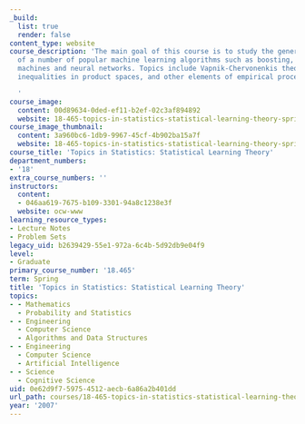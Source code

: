 ```yaml
---
_build:
  list: true
  render: false
content_type: website
course_description: 'The main goal of this course is to study the generalization ability
  of a number of popular machine learning algorithms such as boosting, support vector
  machines and neural networks. Topics include Vapnik-Chervonenkis theory, concentration
  inequalities in product spaces, and other elements of empirical process theory.

  '
course_image:
  content: 00d89634-0ded-ef11-b2ef-02c3af894892
  website: 18-465-topics-in-statistics-statistical-learning-theory-spring-2007
course_image_thumbnail:
  content: 3a960bc6-1db9-9967-45cf-4b902ba15a7f
  website: 18-465-topics-in-statistics-statistical-learning-theory-spring-2007
course_title: 'Topics in Statistics: Statistical Learning Theory'
department_numbers:
- '18'
extra_course_numbers: ''
instructors:
  content:
  - 046aa619-7675-b109-3301-94a8c1238e3f
  website: ocw-www
learning_resource_types:
- Lecture Notes
- Problem Sets
legacy_uid: b2639429-55e1-972a-6c4b-5d92db9e04f9
level:
- Graduate
primary_course_number: '18.465'
term: Spring
title: 'Topics in Statistics: Statistical Learning Theory'
topics:
- - Mathematics
  - Probability and Statistics
- - Engineering
  - Computer Science
  - Algorithms and Data Structures
- - Engineering
  - Computer Science
  - Artificial Intelligence
- - Science
  - Cognitive Science
uid: 0e62d9f7-5975-4512-aecb-6a86a2b401dd
url_path: courses/18-465-topics-in-statistics-statistical-learning-theory-spring-2007
year: '2007'
---
```

